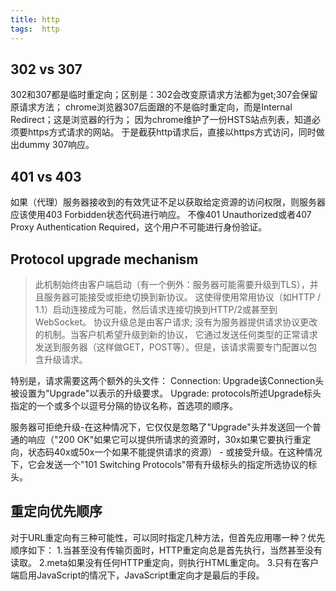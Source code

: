 ```yaml
---
title: http
tags:  http
---
```

## 302 vs 307
302和307都是临时重定向；区别是：302会改变原请求方法都为get;307会保留原请求方法；
chrome浏览器307后面跟的不是临时重定向，而是Internal Redirect；这是浏览器的行为；
因为chrome维护了一份HSTS站点列表，知道必须要https方式请求的网站。
于是截获http请求后，直接以https方式访问，同时做出dummy 307响应。

## 401 vs 403
如果（代理）服务器接收到的有效凭证不足以获取给定资源的访问权限，则服务器应该使用403 Forbidden状态代码进行响应。
不像401 Unauthorized或者407 Proxy Authentication Required，这个用户不可能进行身份验证。

## Protocol upgrade mechanism
> 此机制始终由客户端启动（有一个例外：服务器可能需要升级到TLS），并且服务器可能接受或拒绝切换到新协议。
这使得使用常用协议（如HTTP / 1.1）启动连接成为可能，然后请求连接切换到HTTP/2或甚至到WebSocket。
协议升级总是由客户请求; 没有为服务器提供请求协议更改的机制。当客户机希望升级到新的协议，
它通过发送任何类型的正常请求发送到服务器（这样做GET，POST等）。但是，该请求需要专门配置以包含升级请求。

特别是，请求需要这两个额外的头文件：
Connection: Upgrade该Connection头被设置为"Upgrade"以表示的升级要求。
Upgrade: protocols所述Upgrade标头指定的一个或多个以逗号分隔的协议名称，首选项的顺序。

服务器可拒绝升级-在这种情况下，它仅仅是忽略了"Upgrade"头并发送回一个普通的响应（"200 OK"如果它可以提供所请求的资源时，30x如果它要执行重定向，状态码40x或50x一个如果不能提供请求的资源） - 或接受升级。在这种情况下，它会发送一个"101 Switching Protocols"带有升级标头的指定所选协议的标头。

## 重定向优先顺序
对于URL重定向有三种可能性，可以同时指定几种方法，但首先应用哪一种？优先顺序如下：
1.当甚至没有传输页面时，HTTP重定向总是首先执行，当然甚至没有读取。
2.meta如果没有任何HTTP重定向，则执行HTML重定向。
3.只有在客户端启用JavaScript的情况下，JavaScript重定向才是最后的手段。